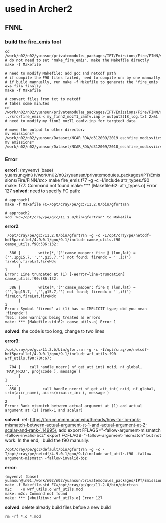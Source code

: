 # used in Archer2

## FNNL

### build the fire_emis tool

```
cd /work/n02/n02/yuansun/privatemodules_packages/IPT/Emissions/Fire/FINN/src
# do not need to set 'make_fire_emis', make the Makefile directly
make -f Makefile

# need to modify Makefile: add gcc and netcdf path
# if compile the F90 files failed, need to compile one by one manually
# if build mannually, run make -f Makefile to generate the 'fire_emis' exe file finally
make -f Makefile

# convert files from txt to netcdf
# takes some minutes
cd /work/n02/n02/yuansun/privatemodules_packages/IPT/Emissions/Fire/FINN/run
../src/fire_emis < my_finn2_mozT1_camfv.inp > output2018_log.txt 2>&1
# need to modify my_finn2_mozT1_camfv.inp for targtedt data

# move the output to other directory
mv emissions* /work/n02/n02/yuansun/Dataset/NCAR_RDA/d312009/2019_eachfire_modisviirs/fire_emis_0.9_1.25
mv emissions* /work/n02/n02/yuansun/Dataset/NCAR_RDA/d312009/2018_eachfire_modisviirs/fire_emis_0.9_1.25
```

### Error
**error1**: 
(myvenv) (base) yuansun@ln01:/work/n02/n02/yuansun/privatemodules_packages/IPT/Emissions/Fire/FINN/src> make fire_emis
f77 -g -c -I/include attr_types.f90
make: f77: Command not found
make: *** [Makefile:62: attr_types.o] Error 127
**solved**: need to specify FC path:

```
# approach1
make -f Makefile FC=/opt/cray/pe/gcc/11.2.0/bin/gfortran

# approach2
add 'FC=/opt/cray/pe/gcc/11.2.0/bin/gfortran' to Makefile
```

 

**error2**:

```
 /opt/cray/pe/gcc/11.2.0/bin/gfortran -g -c -I/opt/cray/pe/netcdf-hdf5parallel/4.9.0.1/gnu/9.1/include camse_utils.f90
camse_utils.f90:386:132:

  386 |        write(*,'(''camse_mapper: fire @ (lon,lat) = ('',1pg15.7,'','',g15.7,'') not found; firendx = '',i6)') fireLon,fireLat,fireNdx
      |                                                                                                                                    1
Error: Line truncated at (1) [-Werror=line-truncation]
camse_utils.f90:386:132:

  386 |        write(*,'(''camse_mapper: fire @ (lon,lat) = ('',1pg15.7,'','',g15.7,'') not found; firendx = '',i6)') fireLon,fireLat,fireNdx
      |                                                                                                                                    1
Error: Symbol 'firend' at (1) has no IMPLICIT type; did you mean 'firendx'?
f951: some warnings being treated as errors
make: *** [Makefile.std:62: camse_utils.o] Error 1
```
**solved**: the code is too long, change to two lines



**error3**:

```
/opt/cray/pe/gcc/11.2.0/bin/gfortran -g -c -I/opt/cray/pe/netcdf-hdf5parallel/4.9.0.1/gnu/9.1/include wrf_utils.f90
wrf_utils.f90:704:67:

  704 |    call handle_ncerr( nf_get_att_int( ncid, nf_global, 'MAP_PROJ', proj%code ), message )
      |                                                                   1
......
  850 |          call handle_ncerr( nf_get_att_int( ncid, nf_global, trim(attr_name), attrs(m)%attr_int ), message )
      |                                                                              2
Error: Rank mismatch between actual argument at (1) and actual argument at (2) (rank-1 and scalar)
```

**solved**: ref: https://forum.mmm.ucar.edu/threads/how-to-fix-rank-mismatch-between-actual-argument-at-1-and-actual-argument-at-2-scalar-and-rank-1.14995/, add 
export FFLAGS="-fallow-argument-mismatch -fallow-invalid-boz"
export FCFLAGS="-fallow-argument-mismatch"
but not work. In the end, I build the f90 manually:

```
/opt/cray/pe/gcc/default/bin/gfortran -g -c -I/opt/cray/pe/netcdf/4.9.0.1/gnu/9.1/include wrf_utils.f90 -fallow-argument-mismatch -fallow-invalid-boz
```

 

**error**:

```
(myvenv) (base) yuansun@ln01:/work/n02/n02/yuansun/privatemodules_packages/IPT/Emissions/Fire/FINN/src> make -f Makefile.std FC=/opt/cray/pe/gcc/11.2.0/bin/gfortran
m2c    -o wrf_utils.o wrf_utils.mod
make: m2c: Command not found
make: *** [<builtin>: wrf_utils.o] Error 127
```
**solved**: delete already build files before a new build

```
rm -rf *.o *.mod
```

 
